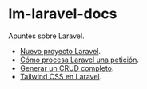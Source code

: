 # lm-laravel-docs

Apuntes sobre Laravel.

- [Nuevo proyecto Laravel](./01_nuevo_proyecto_laravel.md).
- [Cómo procesa Laravel una petición](./02_ejemplo_peticion_laravel.md).
- [Generar un CRUD completo](./03_crud_completo.md).
- [Tailwind CSS en Laravel](./04_integrar_tailwind.md).
